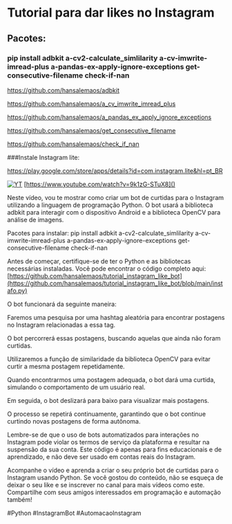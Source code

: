 # Tutorial para dar likes no Instagram
## Pacotes:

###  pip install adbkit a-cv2-calculate_simlilarity a-cv-imwrite-imread-plus a-pandas-ex-apply-ignore-exceptions get-consecutive-filename check-if-nan

 https://github.com/hansalemaos/adbkit
 
 https://github.com/hansalemaos/a_cv_imwrite_imread_plus
 
 https://github.com/hansalemaos/a_pandas_ex_apply_ignore_exceptions
 
 https://github.com/hansalemaos/get_consecutive_filename
 
 https://github.com/hansalemaos/check_if_nan


###Instale Instagram lite:

https://play.google.com/store/apps/details?id=com.instagram.lite&hl=pt_BR
 
[![YT](https://i.ytimg.com/vi/9k1zG-STuX8/maxresdefault.jpg)](https://www.youtube.com/watch?v=9k1zG-STuX8)
[https://www.youtube.com/watch?v=9k1zG-STuX8]()

Neste vídeo, vou te mostrar como criar um bot de curtidas para o Instagram utilizando a linguagem de programação Python. O bot usará a biblioteca adbkit para interagir com o dispositivo Android e a biblioteca OpenCV para análise de imagens.

Pacotes para instalar: pip install adbkit a-cv2-calculate_simlilarity a-cv-imwrite-imread-plus a-pandas-ex-apply-ignore-exceptions get-consecutive-filename check-if-nan

Antes de começar, certifique-se de ter o Python e as bibliotecas necessárias instaladas. Você pode encontrar o código completo aqui: [https://github.com/hansalemaos/tutorial_instagram_like_bot](https://github.com/hansalemaos/tutorial_instagram_like_bot/blob/main/instafo.py)

O bot funcionará da seguinte maneira:

Faremos uma pesquisa por uma hashtag aleatória para encontrar postagens no Instagram relacionadas a essa tag.

O bot percorrerá essas postagens, buscando aquelas que ainda não foram curtidas.

Utilizaremos a função de similaridade da biblioteca OpenCV para evitar curtir a mesma postagem repetidamente.

Quando encontrarmos uma postagem adequada, o bot dará uma curtida, simulando o comportamento de um usuário real.

Em seguida, o bot deslizará para baixo para visualizar mais postagens.

O processo se repetirá continuamente, garantindo que o bot continue curtindo novas postagens de forma autônoma.

Lembre-se de que o uso de bots automatizados para interações no Instagram pode violar os termos de serviço da plataforma e resultar na suspensão da sua conta. Este código é apenas para fins educacionais e de aprendizado, e não deve ser usado em contas reais do Instagram.

Acompanhe o vídeo e aprenda a criar o seu próprio bot de curtidas para o Instagram usando Python. Se você gostou do conteúdo, não se esqueça de deixar o seu like e se inscrever no canal para mais vídeos como este. Compartilhe com seus amigos interessados em programação e automação também!

#Python #InstagramBot #AutomacaoInstagram


